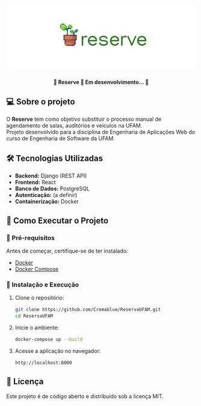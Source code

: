 <h1 align="center">
    <img src="./docs/img/banner-reserve.png" alt="Reserve" title="Reserve">
</h1>

<h4 align="center"> 
	🚧  Reserve 🌱 Em desenvolvimento...  🚧
</h4>

## 💻 Sobre o projeto
O **Reserve** tem como objetivo substituir o processo manual de agendamento de salas, auditórios e veículos na UFAM.  
Projeto desenvolvido para a disciplina de Engenharia de Aplicações Web do curso de Engenharia de Software da UFAM.

## 🛠️ Tecnologias Utilizadas  
- **Backend:** Django (REST API)  
- **Frontend:** React  
- **Banco de Dados:** PostgreSQL  
- **Autenticação:** (a definir)  
- **Containerização:** Docker  



## 🚀 Como Executar o Projeto  

### 📌 Pré-requisitos  
Antes de começar, certifique-se de ter instalado:  
- [Docker](https://www.docker.com/)  
- [Docker Compose](https://docs.docker.com/compose/)  

### 🔧 Instalação e Execução  
1. Clone o repositório:  
   ```bash
   git clone https://github.com/Cromablue/ReservaUFAM.git
   cd ReservaUFAM
   ```

2. Inicie o ambiente:  
   ```bash
   docker-compose up --build
   ```
3. Acesse a aplicação no navegador:  
   ```bash
   http://localhost:8000
   ```

## 📜 Licença
Este projeto é de código aberto e distribuído sob a licença MIT.
